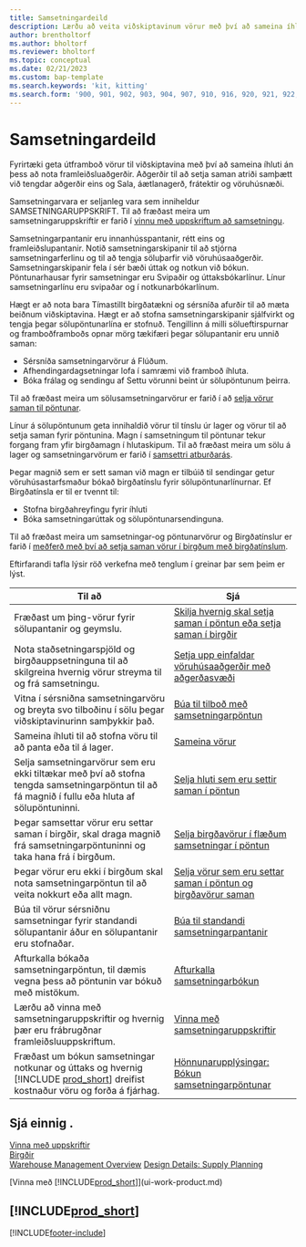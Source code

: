 ```yaml
---
title: Samsetningardeild
description: Lærðu að veita viðskiptavinum vörur með því að sameina íhluti í einföldum ferlum án þess að nota framleiðsluaðgerðir.
author: brentholtorf
ms.author: bholtorf
ms.reviewer: bholtorf
ms.topic: conceptual
ms.date: 02/21/2023
ms.custom: bap-template
ms.search.keywords: 'kit, kitting'
ms.search.form: '900, 901, 902, 903, 904, 907, 910, 916, 920, 921, 922, 923, 940, 941, 942, 930, 931, 932, 914, 915, 905'
---
```

# Samsetningardeild

Fyrirtæki geta útframboð vörur til viðskiptavina með því að sameina íhluti án þess að nota framleiðsluaðgerðir. Aðgerðir til að setja saman atriði samþætt við tengdar aðgerðir eins og Sala, áætlanagerð, frátektir og vöruhúsnæði.  

Samsetningarvara er seljanleg vara sem inniheldur SAMSETNINGARUPPSKRIFT. Til að fræðast meira um samsetningaruppskriftir er farið í  [vinnu með uppskriftum að samsetningu](assembly-how-work-assembly-boms.md).

Samsetningarpantanir eru innanhússpantanir, rétt eins og framleiðslupantanir. Notið samsetningarskipanir til að stjórna samsetningarferlinu og til að tengja söluþarfir við vöruhúsaaðgerðir. Samsetningarskipanir fela í sér bæði úttak og notkun við bókun. Pöntunarhausar fyrir samsetningar eru Svipaðir og úttaksbókarlínur. Línur samsetningarlínu eru svipaðar og í notkunarbókarlínum.  

Hægt er að nota bara Tímastillt birgðatækni og sérsníða afurðir til að mæta beiðnum viðskiptavina. Hægt er að stofna samsetningarskipanir sjálfvirkt og tengja þegar sölupöntunarlína er stofnuð. Tengillinn á milli sölueftirspurnar og framboðframboðs opnar mörg tækifæri þegar sölupantanir eru unnið saman:

* Sérsníða samsetningarvörur á Flúðum.
* Afhendingardagsetningar lofa í samræmi við framboð íhluta.
* Bóka frálag og sendingu af Settu vörunni beint úr sölupöntunum þeirra.

Til að fræðast meira um sölusamsetningarvörur er farið í að  [selja vörur saman til pöntunar](assembly-how-to-sell-items-assembled-to-order.md).  

Línur á sölupöntunum geta innihaldið vörur til tínslu úr lager og vörur til að setja saman fyrir pöntunina. Magn í samsetningum til pöntunar tekur forgang fram yfir birgðamagn í hlutaskipum. Til að fræðast meira um sölu á lager og samsetningarvörum er farið í  [samsettri atburðarás](assembly-assemble-to-order-or-assemble-to-stock.md#combination-scenarios).  

Þegar magnið sem er sett saman við magn er tilbúið til sendingar getur vöruhúsastarfsmaður bókað birgðatínslu fyrir sölupöntunarlínurnar. Ef Birgðatínsla er til er tvennt til:

* Stofna birgðahreyfingu fyrir íhluti
* Bóka samsetningarúttak og sölupöntunarsendinguna.

Til að fræðast meira um samsetningar-og pöntunarvörur og Birgðatínslur er farið í  [meðferð með því að setja saman vörur í birgðum með birgðatínslum](warehouse-how-to-pick-items-with-inventory-picks.md#handling-assemble-to-order-items-with-inventory-picks).

Eftirfarandi tafla lýsir röð verkefna með tenglum í greinar þar sem þeim er lýst.

|**Til að**|**Sjá**|  
|------------|-------------|  
|Fræðast um þing-vörur fyrir sölupantanir og geymslu.|[Skilja hvernig skal setja saman í pöntun eða setja saman í birgðir](assembly-assemble-to-order-or-assemble-to-stock.md)|
|Nota staðsetningarspjöld og birgðauppsetninguna til að skilgreina hvernig vörur streyma til og frá samsetningu.|[Setja upp einfaldar vöruhúsaaðgerðir með aðgerðasvæði](warehouse-how-to-set-up-basic-warehouses-with-operations-areas.md)|
|Vitna í sérsniðna samsetningarvöru og breyta svo tilboðinu í sölu þegar viðskiptavinurinn samþykkir það.|[Búa til tilboð með samsetningarpöntun](assembly-how-to-quote-an-assemble-to-order-sale.md)|
|Sameina íhluti til að stofna vöru til að panta eða til á lager.|[Sameina vörur](assembly-how-to-assemble-items.md)|  
|Selja samsetningarvörur sem eru ekki tiltækar með því að stofna tengda samsetningarpöntun til að fá magnið í fullu eða hluta af sölupöntuninni.|[Selja hluti sem eru settir saman í pöntun](assembly-how-to-sell-items-assembled-to-order.md)|
|Þegar samsettar vörur eru settar saman í birgðir, skal draga magnið frá samsetningarpöntuninni og taka hana frá í birgðum.|[Selja birgðavörur í flæðum samsetningar í pöntun](assembly-how-to-sell-inventory-items-in-assemble-to-order-flows.md)|  
|Þegar vörur eru ekki í birgðum skal nota samsetningarpöntun til að veita nokkurt eða allt magn.|[Selja vörur sem eru settar saman í pöntun og birgðavörur saman](assembly-how-to-sell-assemble-to-order-items-and-inventory-items-together.md)|
|Búa til vörur sérsniðnu samsetningar fyrir standandi sölupantanir áður en sölupantanir eru stofnaðar.|[Búa til standandi samsetningarpantanir](assembly-how-to-create-blanket-assembly-orders.md)|
|Afturkalla bókaða samsetningarpöntun, til dæmis vegna þess að pöntunin var bókuð með mistökum.|[Afturkalla samsetningarbókun](assembly-how-to-undo-assembly-posting.md)|
|Lærðu að vinna með samsetningaruppskriftir og hvernig þær eru frábrugðnar framleiðsluuppskriftum.|[Vinna með samsetningaruppskriftir](assembly-how-work-assembly-boms.md)|
|Fræðast um bókun samsetningar notkunar og úttaks og hvernig  [!INCLUDE [prod_short](includes/prod_short.md)]  dreifist kostnaður vöru og forða á fjárhag.|[Hönnunarupplýsingar: Bókun samsetningarpöntunar](design-details-assembly-order-posting.md)|  

## Sjá einnig .

[Vinna með uppskriftir](inventory-how-work-BOMs.md)  
[Birgðir](inventory-manage-inventory.md)  
[Warehouse Management Overview](design-details-warehouse-management.md)
[Design Details: Supply Planning](design-details-supply-planning.md)  
<!-- [Walkthrough: Planning Supplies Manually](walkthrough-planning-supplies-manually.md)   -->
<!-- [Walkthrough: Selling, Assembling, and Shipping Kits](walkthrough-selling-assembling-and-shipping-kits.md)   -->
[Vinna með [!INCLUDE[prod_short](includes/prod_short.md)]](ui-work-product.md)  

## [!INCLUDE[prod_short](includes/free_trial_md.md)]  

[!INCLUDE[footer-include](includes/footer-banner.md)]
